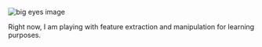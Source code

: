 ![big eyes image]([bigEyes.png](https://github.com/twinbee/playOpenCV/blob/main/bigEyes.png))

Right now, I am playing with feature extraction and manipulation for learning purposes. 
